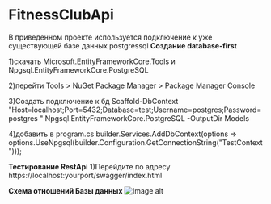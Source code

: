 # FitnessClubApi
В приведенном проекте используется подключение к уже существующей базе данных postgressql
<b>Создание database-first</b>

1)скачать Microsoft.EntityFrameworkCore.Tools и Npgsql.EntityFrameworkCore.PostgreSQL

2)перейти Tools > NuGet Package Manager > Package Manager Console

3)Создать подключение к бд Scaffold-DbContext "Host=localhost;Port=5432;Database=test;Username=postgres;Password=postgres " Npgsql.EntityFrameworkCore.PostgreSQL -OutputDir Models

4)добавить в program.cs 
builder.Services.AddDbContext<TestContext>(options =>
options.UseNpgsql(builder.Configuration.GetConnectionString("TestContext")));
  
<b>Тестирование RestApi</b>
1)Перейдите по адресу https://localhost:yourport/swagger/index.html

<b>Схема отношений Базы данных</b>
![Image alt](https://github.com/{blade1death}/{FitnessClubApi}/raw/{master}/{FitnessClubApi}/chen.png)

